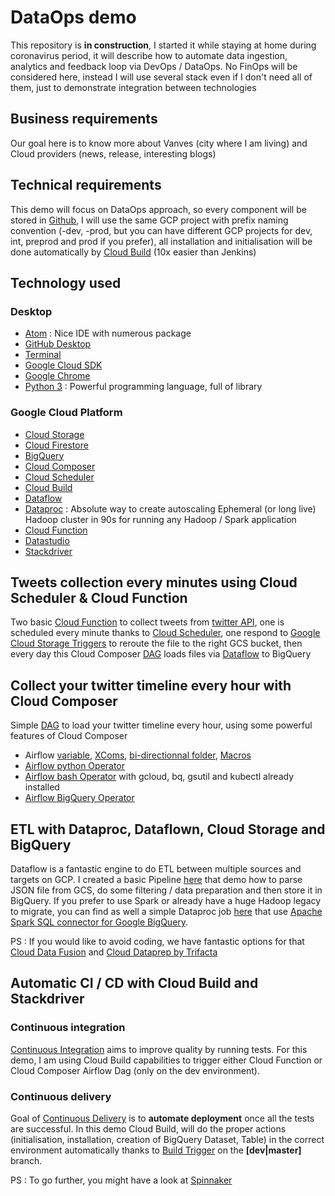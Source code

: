 # DataOps demo
This repository is **in construction**, I started it while staying at home during coronavirus period, it will describe how to automate data ingestion, analytics and feedback loop via DevOps / DataOps.
No FinOps will be considered here, instead I will use several stack even if I don't need all of them, just to demonstrate integration between technologies

## Business requirements
Our goal here is to know more about Vanves (city where I am living) and Cloud providers (news, release, interesting blogs)

## Technical requirements
This demo will focus on DataOps approach, so every component will be stored in [Github](https://github.com/mlanciau/DataOpsDemo), I will use the same GCP project with prefix naming convention (-dev, -prod, but you can have different GCP projects for dev, int, preprod and prod if you prefer), all installation and initialisation will be done automatically by [Cloud Build](https://cloud.google.com/cloud-build) (10x easier than Jenkins)

## Technology used

### Desktop
* [Atom](https://atom.io/) : Nice IDE with numerous package
* [GitHub Desktop](https://desktop.github.com/)
* [Terminal](https://en.wikipedia.org/wiki/Terminal_(macOS))
* [Google Cloud SDK](https://cloud.google.com/sdk)
* [Google Chrome](https://www.google.com/chrome/)
* [Python 3](https://www.python.org/downloads/) : Powerful programming language, full of library

### Google Cloud Platform
* [Cloud Storage](https://cloud.google.com/storage)
* [Cloud Firestore](https://cloud.google.com/firestore)
* [BigQuery](https://cloud.google.com/bigquery)
* [Cloud Composer](https://cloud.google.com/composer)
* [Cloud Scheduler](https://cloud.google.com/scheduler)
* [Cloud Build](https://cloud.google.com/cloud-build)
* [Dataflow](https://cloud.google.com/dataflow)
* [Dataproc](https://cloud.google.com/dataproc) : Absolute way to create autoscaling Ephemeral (or long live) Hadoop cluster in 90s for running any Hadoop / Spark application
* [Cloud Function](https://cloud.google.com/functions)
* [Datastudio](https://datastudio.google.com/navigation/reporting)
* [Stackdriver](https://cloud.google.com/products/operations)

## Tweets collection every minutes using Cloud Scheduler & Cloud Function
Two basic [Cloud Function](https://github.com/mlanciau/DataOpsDemo/tree/master/cloud_function) to collect tweets from [twitter API](https://python-twitter.readthedocs.io/en/latest/), one is scheduled every minute thanks to [Cloud Scheduler](https://cloud.google.com/scheduler), one respond to [Google Cloud Storage Triggers](https://cloud.google.com/functions/docs/calling/storage) to reroute the file to the right GCS bucket, then every day this Cloud Composer [DAG](https://github.com/mlanciau/DataOpsDemo/blob/master/composer/twitter_google_cloud.py) loads files via [Dataflow](https://github.com/mlanciau/DataOpsDemo/blob/master/dataflow/twitter-google-dataflow.py) to BigQuery

## Collect your twitter timeline every hour with Cloud Composer
Simple [DAG](https://github.com/mlanciau/DataOpsDemo/blob/master/composer/twitter_mytimeline.py) to load your twitter timeline every hour, using some powerful features of Cloud Composer
* Airflow [variable](https://cloud.google.com/composer/docs/concepts/cloud-storage), [XComs](https://airflow.apache.org/docs/stable/concepts.html#xcoms), [bi-directionnal folder](https://cloud.google.com/composer/docs/concepts/cloud-storage), [Macros](https://airflow.apache.org/docs/stable/macros.html)
* [Airflow python Operator](https://cloud.google.com/composer/docs/how-to/using/writing-dags#pythonoperator)
* [Airflow bash Operator](https://cloud.google.com/composer/docs/how-to/using/writing-dags#bashoperator) with gcloud, bq, gsutil and kubectl already installed
* [Airflow BigQuery Operator](https://airflow.apache.org/docs/stable/integration.html#bigquery)

## ETL with Dataproc, Dataflown, Cloud Storage and BigQuery
Dataflow is a fantastic engine to do ETL between multiple sources and targets on GCP. I created a basic Pipeline [here](https://github.com/mlanciau/DataOpsDemo/blob/master/dataflow/twitter-google-dataflow.py) that demo how to parse JSON file from GCS, do some filtering / data preparation and then store it in BigQuery. If you prefer to use Spark or already have a huge Hadoop legacy to migrate, you can find as well a simple Dataproc job [here](https://github.com/mlanciau/DataOpsDemo/blob/master/dataproc/twitterPySparkSplitting.py) that use [Apache Spark SQL connector for Google BigQuery](https://github.com/GoogleCloudDataproc/spark-bigquery-connector).

PS : If you would like to avoid coding, we have fantastic options for that [Cloud Data Fusion](https://cloud.google.com/data-fusion) and [Cloud Dataprep by Trifacta](https://cloud.google.com/dataprep)

## Automatic CI / CD with Cloud Build and Stackdriver

### Continuous integration
[Continuous Integration](https://en.wikipedia.org/wiki/Continuous_integration) aims to improve quality by running tests. For this demo, I am using Cloud Build capabilities to trigger either Cloud Function or Cloud Composer Airflow Dag (only on the dev environment).

### Continuous delivery
Goal of [Continuous Delivery](https://en.wikipedia.org/wiki/Continuous_delivery) is to **automate deployment** once all the tests are successful. In this demo Cloud Build, will do the proper actions (initialisation, installation, creation of BigQuery Dataset, Table) in the correct environment automatically thanks to [Build Trigger](https://cloud.google.com/cloud-build/docs/running-builds/create-manage-triggers) on the **[dev|master]** branch.

PS : To go further, you might have a look at [Spinnaker](https://cloud.google.com/solutions/continuous-delivery-spinnaker-kubernetes-engine)
